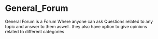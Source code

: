 # General_Forum
General Forum is a Forum Where anyone can ask Questions related to any topic and answer to them aswell. they also have option to give opinions related to different categories
